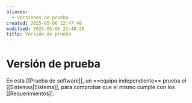```yaml
---
aliases:
  - Versiones de prueba
created: 2025-05-06 22:47:48
modified: 2025-05-06 22:48:28
title: Versión de prueba
---
```


# Versión de prueba

En esta [[Prueba de software]], un ==equipo independiente== prueba el [[Sistemas|Sistema]], para comprobar que el mismo cumple con los [[Requerimientos]].
